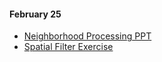 #### February 25

* [Neighborhood Processing PPT](http://eccentric.missouristate.edu/class/CSC-545-645/001/_Download/ppt/08NeighborhoodProcessing.pptx)
* [Spatial Filter Exercise](/exercises/spatial_filter/spatial_filter.pde)
